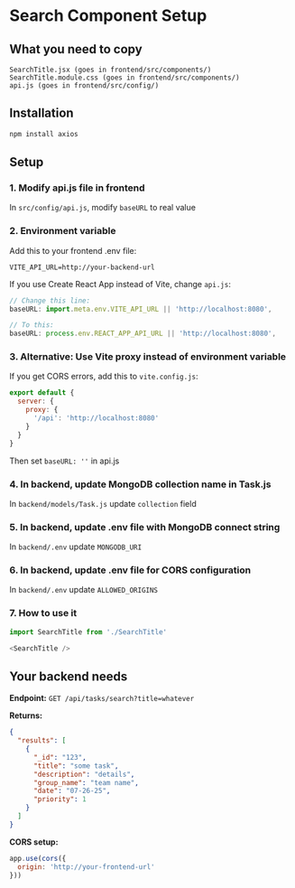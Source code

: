 # Search Component Setup

## What you need to copy
```
SearchTitle.jsx (goes in frontend/src/components/)
SearchTitle.module.css (goes in frontend/src/components/)
api.js (goes in frontend/src/config/)
```

## Installation
```bash
npm install axios
```

## Setup

### 1. Modify api.js file in frontend
In `src/config/api.js`, modify `baseURL` to real value

### 2. Environment variable
Add this to your frontend .env file:
```
VITE_API_URL=http://your-backend-url
```

If you use Create React App instead of Vite, change `api.js`:
```javascript
// Change this line:
baseURL: import.meta.env.VITE_API_URL || 'http://localhost:8080',

// To this:
baseURL: process.env.REACT_APP_API_URL || 'http://localhost:8080',
```

### 3. Alternative: Use Vite proxy instead of environment variable
If you get CORS errors, add this to `vite.config.js`:
```javascript
export default {
  server: {
    proxy: {
      '/api': 'http://localhost:8080'
    }
  }
}
```

Then set `baseURL: ''` in api.js

### 4. In backend, update MongoDB collection name in Task.js
In `backend/models/Task.js` update `collection` field

### 5. In backend, update .env file with MongoDB connect string
In `backend/.env` update `MONGODB_URI`

### 6. In backend, update .env file for CORS configuration
In `backend/.env` update `ALLOWED_ORIGINS`

### 7. How to use it
```javascript
import SearchTitle from './SearchTitle'

<SearchTitle />
```

## Your backend needs

**Endpoint:** `GET /api/tasks/search?title=whatever`

**Returns:**
```json
{
  "results": [
    {
      "_id": "123",
      "title": "some task",
      "description": "details",
      "group_name": "team name", 
      "date": "07-26-25",
      "priority": 1
    }
  ]
}
```

**CORS setup:**
```javascript
app.use(cors({
  origin: 'http://your-frontend-url'
}))
```